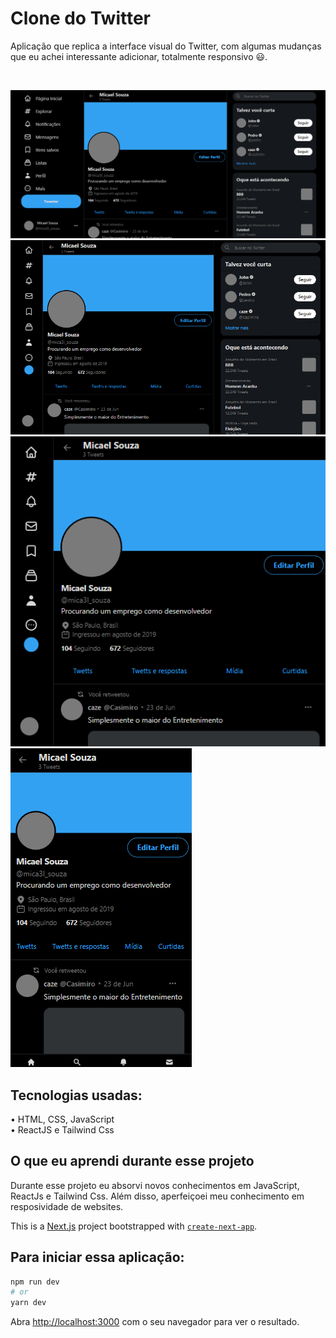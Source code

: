 
<h1>Clone do Twitter</h1>

<p>Aplicação que replica a interface visual do Twitter, com algumas mudanças que eu achei interessante adicionar, totalmente responsivo 😃.</p> <br>

![Tamanho para computadores](https://github.com/BRMicael/Twitter-clone/blob/main/screenshots/largepage.png)<br>
![Tamanho médio](https://github.com/BRMicael/Twitter-clone/blob/main/screenshots/mediumpage.png)<br>
![Tamahno para tablets](https://github.com/BRMicael/Twitter-clone/blob/main/screenshots/tabletpage.png)<br>
![Tamahno para dispositivos mobiles](https://github.com/BRMicael/Twitter-clone/blob/main/screenshots/mobilepage.png)<br>


<h2>Tecnologias usadas:</h2>
• HTML, CSS, JavaScript <br>
• ReactJS e Tailwind Css <br>

<h2> O que eu aprendi durante esse projeto </h2>
  Durante esse projeto eu absorvi novos conhecimentos em JavaScript, ReactJs e Tailwind Css.
  Além disso, aperfeiçoei meu conhecimento em resposividade de websites.



This is a [Next.js](https://nextjs.org/) project bootstrapped with [`create-next-app`](https://github.com/vercel/next.js/tree/canary/packages/create-next-app).


<h2> Para iniciar essa aplicação: </h2>

```bash
npm run dev
# or
yarn dev
```

Abra [http://localhost:3000](http://localhost:3000) com o seu navegador para ver o resultado.
